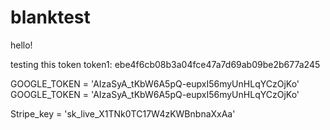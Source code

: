 # blanktest

hello!


testing this token 
token1: ebe4f6cb08b3a04fce47a7d69ab09be2b677a245

GOOGLE_TOKEN = 'AIzaSyA_tKbW6A5pQ-eupxI56myUnHLqYCzOjKo'
GOOGLE_TOKEN = 'AIzaSyA_tKbW6A5pQ-eupxI56myUnHLqYCzOjKo'


Stripe_key = 'sk_live_X1TNk0TC17W4zKWBnbnaXxAa'

